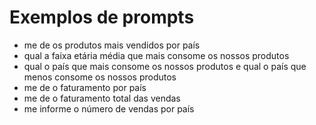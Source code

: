 # Exemplos de prompts

- me de os produtos mais vendidos por país
- qual a faixa etária média que mais consome os nossos produtos
- qual o país que mais consome os nossos produtos e qual o país que menos consome os nossos produtos
- me de o faturamento por país
- me de o faturamento total das vendas
- me informe o número de vendas por país
